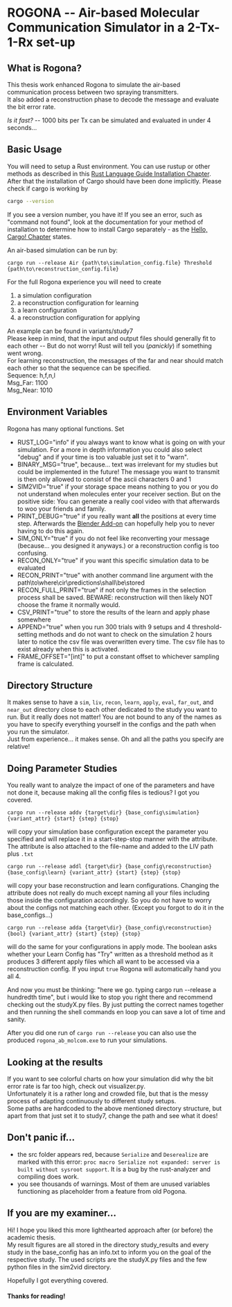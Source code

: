# ROGONA -- Air-based Molecular Communication Simulator in a 2-Tx-1-Rx set-up

## What is Rogona?

This thesis work enhanced Rogona to simulate the air-based communication process between two spraying transmitters.  
It also added a reconstruction phase to decode the message and evaluate the bit error rate.

*Is it fast?* -- 1000 bits per Tx can be simulated and evaluated in under 4 seconds...

## Basic Usage

You will need to setup a Rust environment. You can use rustup or other methods as described in this [Rust Language Guide Installation Chapter](https://doc.rust-lang.org/stable/book/ch01-01-installation.html). After that the installation of Cargo should have been done implicitly.
Please check if cargo is working by
```bash
cargo --version
```
If you see a version number, you have it! If you see an error, such as "command not found", look at the documentation for your method of installation to determine how to install Cargo separately - as the [Hello, Cargo! Chapter](https://doc.rust-lang.org/stable/book/ch01-03-hello-cargo.html) states.

An air-based simulation can be run by:

```
cargo run --release Air {path\to\simulation_config.file} Threshold {path\to\reconstruction_config.file}
```

For the full Rogona experience you will need to create

1. a simulation configuration
2. a reconstruction configuration for learning
3. a learn configuration
4. a reconstruction configuration for applying

An example can be found in variants/study7  
Please keep in mind, that the input and output files should generally fit to each other -- But do not worry! Rust will tell you (*panickly*) if something went wrong.  
For learning reconstruction, the messages of the far and near should match each other so that the sequence can be specified.  
Sequence: 	h,f,n,l  
Msg_Far:	1100  
Msg_Near:	1010  

## Environment Variables

Rogona has many optional functions. Set  
- RUST_LOG="info" if you always want to know what is going on with your simulation. For a more in depth information you could also select "debug" and if your time is too valuable just set it to "warn".  
- BINARY_MSG="true", because... text was irrelevant for my studies but could be implemented in the future! The message you want to transmit is then only allowed to consist of the ascii characters 0 and 1  
- SIM2VID="true" if your storage space means nothing to you or you do not understand when molecules enter your receiver section. But on the positive side: You can generate a really cool video with that afterwards to woo your friends and family.
- PRINT_DEBUG="true" if you really want **all** the positions at every time step. Afterwards the [Blender Add-on](https://webgit.ccs-labs.org/git/CCS/pogona-blender) can hopefully help you to never having to do this again.
- SIM_ONLY="true" if you do not feel like reconverting your message (because... you designed it anyways.) or a reconstruction config is too confusing.
- RECON_ONLY="true" if you want this specific simulation data to be evaluated
- RECON_PRINT="true" with another command line argument with the path\to\where\cir\predictions\shall\be\stored
- RECON_FULL_PRINT="true" if not only the frames in the selection process shall be saved. BEWARE: reconstruction will then likely NOT choose the frame it normally would.
- CSV_PRINT="true" to store the results of the learn and apply phase somewhere
- APPEND="true" when you run 300 trials with 9 setups and 4 threshold-setting methods and do not want to check on the simulation 2 hours later to notice the csv file was overwritten every time. The csv file has to exist already when this is activated.
- FRAME_OFFSET="[int]" to put a constant offset to whichever sampling frame is calculated.

## Directory Structure

It makes sense to have a `sim`, `liv`, `recon`, `learn`, `apply`, `eval`, `far_out`, and `near_out` directory close to each other dedicated to the study you want to run. But it really does not matter! You are not bound to any of the names as you have to specify everything yourself in the configs and the path when you run the simulator.  
Just from experience... it makes sense.
Oh and all the paths you specify are relative!

## Doing Parameter Studies

You really want to analyze the impact of one of the parameters and have not done it, because making all the config files is tedious?
I got you covered.

```
cargo run --release addv {target\dir} {base_config\simulation} {variant_attr} {start} {step} {stop}
```

will copy your simulation base configuration except the parameter you specified and will replace it in a start-step-stop manner with the attribute. The attribute is also attached to the file-name and added to the LIV path plus `.txt`

```
cargo run --release addl {target\dir} {base_config\reconstruction} {base_config\learn} {variant_attr} {start} {step} {stop}
```

will copy your base reconstruction and learn configurations. Changing the attribute does not really do much except naming all your files including those inside the configuration accordingly. So you do not have to worry about the configs not matching each other. (Except you forgot to do it in the base_configs...)

```
cargo run --release adda {target\dir} {base_config\reconstruction} {bool} {variant_attr} {start} {step} {stop}
```
will do the same for your configurations in apply mode. The boolean asks whether your Learn Config has "Try" written as a threshold method as it produces 3 different apply files which all want to be accessed via a reconstruction config. If you input `true` Rogona will automatically hand you all 4.

And now you must be thinking: "here we go. typing cargo run --release a hundredth time", but i would like to stop you right there and recommend checking out the studyX.py files.
By just putting the correct names together and then running the shell commands en loop you can save a lot of time and sanity.

After you did one run of `cargo run --release` you can also use the produced `rogona_ab_molcom.exe` to run your simulations.

## Looking at the results

If you want to see colorful charts on how your simulation did why the bit error rate is far too high, check out visualizer.py.  
Unfortunately it is a rather long and crowded file, but that is the messy process of adapting continuously to different study setups.  
Some paths are hardcoded to the above mentioned directory structure, but apart from that just set it to study7, change the path and see what it does!

## Don't panic if...

- the src folder appears red, because `Serialize` and `Deserealize` are marked with this error: `proc macro Serialize not expanded: server is built without sysroot support`.
It is a bug by the rust-analyzer and compiling does work.
- you see thousands of warnings. Most of them are unused variables functioning as placeholder from a feature from old Pogona.

## If you are my examiner...

Hi! I hope you liked this more lighthearted approach after (or before) the academic thesis.  
My result figures are all stored in the directory study_results and every study in the base_config has an info.txt to inform you on the goal of the respective study.
The used scripts are the studyX.py files and the few python files in the sim2vid directory.

Hopefully I got everything covered.  

#### Thanks for reading!



